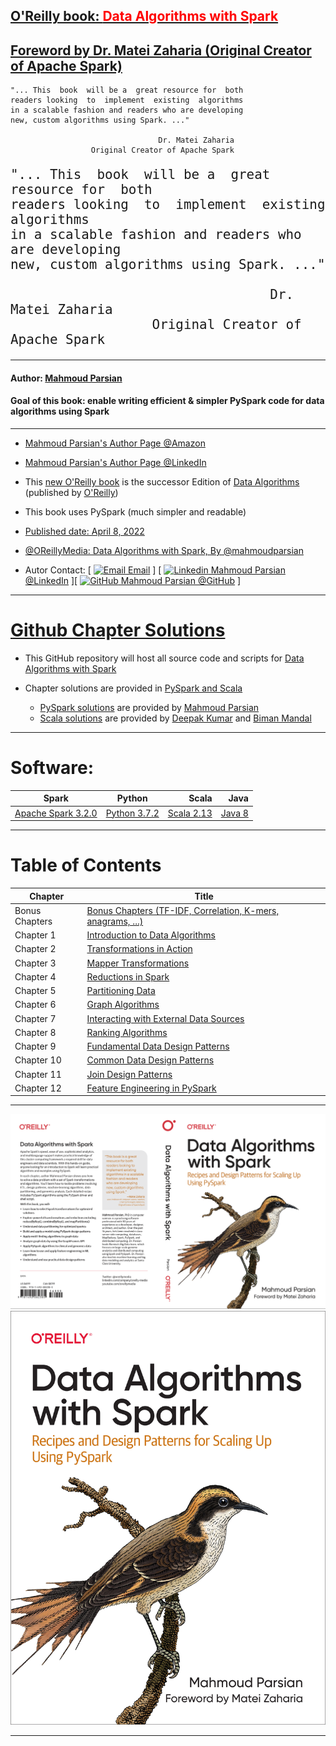## [O'Reilly book: <span style="color:red">Data Algorithms with Spark</span>](https://www.oreilly.com/library/view/data-algorithms-with/9781492082378/)

## [Foreword by Dr. Matei Zaharia (Original Creator of Apache Spark)](./images/FOREWORD_by_Dr_Matei_Zaharia.md)



	"... This  book  will be a  great resource for  both 
	readers looking  to  implement  existing  algorithms 
	in a scalable fashion and readers who are developing 
	new, custom algorithms using Spark. ..."

                                     Dr. Matei Zaharia
                      Original Creator of Apache Spark



<font size="5">

	"... This  book  will be a  great resource for  both 
	readers looking  to  implement  existing  algorithms 
	in a scalable fashion and readers who are developing 
	new, custom algorithms using Spark. ..."

                                     Dr. Matei Zaharia
                      Original Creator of Apache Spark
</font> 


-------


#### Author: [Mahmoud Parsian](https://www.linkedin.com/in/mahmoudparsian/) 

#### Goal of this book: enable writing efficient & simpler PySpark code for data algorithms using Spark

--------

* [Mahmoud Parsian's Author Page @Amazon](https://www.amazon.com/author/mahmoudparsian/)

* [Mahmoud Parsian's Author Page @LinkedIn](https://www.linkedin.com/mahmoudparsian/)

* This [new O'Reilly book](https://www.oreilly.com/library/view/data-algorithms-with/9781492082378/) 
  is the successor Edition of [Data Algorithms](https://www.oreilly.com/library/view/data-algorithms/9781491906170/) 
  (published by [O'Reilly](https://www.oreilly.com/library/view/data-algorithms-with/9781492082378/))

* This book uses PySpark (much simpler and readable)
	
* [Published date: April 8, 2022](https://www.oreilly.com/library/view/data-algorithms-with/9781492082378/)

* [@OReillyMedia: Data Algorithms with Spark, By @mahmoudparsian](https://twitter.com/OReillyMedia/status/1511796122548903938/)

* Autor Contact: [ [![Email](https://support.microsoft.com/images/Mail-GrayScale.png) Email](mailto:mahmoud.parsian@yahoo.com) ]  [  [![Linkedin](https://i.stack.imgur.com/gVE0j.png) Mahmoud Parsian @LinkedIn](https://www.linkedin.com/mahmoudparsian/) ][  [![GitHub](https://i.stack.imgur.com/tskMh.png) Mahmoud Parsian @GitHub](https://github.com/mahmoudparsian/) ]


-------


# [Github Chapter Solutions](./code/)

* This GitHub repository will host all source code and scripts for 
  [Data Algorithms with Spark]((https://www.oreilly.com/library/view/data-algorithms-with/9781492082378/))

* Chapter solutions are provided in [PySpark and Scala](./code/)
	* [PySpark solutions](./code/) are provided by [Mahmoud Parsian](https://github.com/mahmoudparsian/)
	* [Scala solutions](./code/) are provided by [Deepak Kumar](https://github.com/deepakmca05/) and [Biman Mandal](https://github.com/bimanmandal/)
	
-----

# Software:


| Spark    |      Python      |  Scala | Java 
|----------|:----------------:|-------:|-----------:|
| [Apache Spark 3.2.0](http://spark.apache.org/downloads.html) |  [Python 3.7.2](https://www.python.org/downloads/) | [Scala 2.13](https://https://www.scala-lang.org/download/scala2.html) | [Java 8](https://www.oracle.com/java/technologies/downloads/#java8) |

-----

# Table of Contents

| Chapter        |      Title       |
|----------------|------------------|
| Bonus Chapters | [Bonus Chapters (TF-IDF, Correlation, K-mers, anagrams, ...)](./code/bonus_chapters/) |
| Chapter 1      | [Introduction to Data Algorithms](./code/chap01/) |
| Chapter 2      | [Transformations in Action](./code/chap02/) |
| Chapter 3      | [Mapper Transformations](./code/chap03/) |
| Chapter 4      | [Reductions in Spark](./code/chap04/) |
| Chapter 5      | [Partitioning Data](./code/chap05/) |
| Chapter 6      | [Graph Algorithms](./code/chap06/) |
| Chapter 7      | [Interacting with External Data Sources](./code/chap07/) |
| Chapter 8      | [Ranking Algorithms](./code/chap08/) |
| Chapter 9      | [Fundamental Data Design Patterns](./code/chap09/) |
| Chapter 10     | [Common Data Design Patterns](./code/chap10/) |
| Chapter 11     | [Join Design Patterns](./code/chap11/) |
| Chapter 12     | [Feature Engineering in PySpark](./code/chap12/) |


-----


<a href="https://www.oreilly.com/library/view/data-algorithms-with/9781492082378/">
    <img
        alt="Data Algorithms with Spark"
        src="images/Data-Algorithms-with-Spark_mech2.png"
>

<a href="https://www.oreilly.com/library/view/data-algorithms-with/9781492082378/">
    <img
        alt="Data Algorithms with Spark"
        src="images/Data_Algorithms_with_Spark_COVER_9781492082385.png"
>

------

[//]: # (metadata:)
[//]: # (Data Algorithms with Spark, Spark, PySpark, Python)
[//]: # (MapReduce, Distributed Algorithms, mappers, reducers, partitioners)
[//]: # (Transformations, Actions, RDDs, DataFrames, SQL)
[//]: # (Data Design Patterns, monoids)
